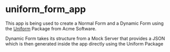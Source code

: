 # uniform_form_app

This app is being used to create a Normal Form and a Dynamic Form using the 	[Uniform](https://pub.dev/packages/uniform) Package from Acme Software.

Dynamic Form takes its structure from a Mock Server that provides a JSON which is then generated inside the app directly using the Uniform Package